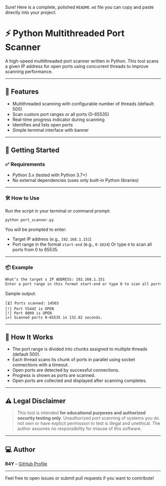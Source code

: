 Sure! Here is a complete, polished `README.md` file you can copy and paste directly into your project:


# ⚡ Python Multithreaded Port Scanner

A high-speed multithreaded port scanner written in Python. This tool scans a given IP address for open ports using concurrent threads to improve scanning performance.

---

## 🔧 Features

- Multithreaded scanning with configurable number of threads (default: 500)
- Scan custom port ranges or all ports (0-65535)
- Real-time progress indicator during scanning
- Identifies and lists open ports
- Simple terminal interface with banner

---

## 🚀 Getting Started

### ✅ Requirements

- Python 3.x (tested with Python 3.7+)
- No external dependencies (uses only built-in Python libraries)

---

### 🛠️ How to Use

Run the script in your terminal or command prompt:

```bash
python port_scanner.py
````

You will be prompted to enter:

* Target IP address (e.g., `192.168.1.151`)
* Port range in the format `start-end` (e.g., `0-1024`)
  Or type `0` to scan all ports from 0 to 65535.

---

### 📦 Example

```bash
What’s the target s IP ADDRESS: 192.168.1.151
Enter a port range in this format start-end or type 0 to scan all ports: 0
```

Sample output:

```
[⏳] Ports scanned: 14503
[!] Port 55442 is OPEN
[!] Port 8009 is OPEN
[✔] Scanned ports 0-65535 in 132.82 seconds.
```

---

## 🧠 How It Works

* The port range is divided into chunks assigned to multiple threads (default 500).
* Each thread scans its chunk of ports in parallel using socket connections with a timeout.
* Open ports are detected by successful connections.
* Progress is shown as ports are scanned.
* Open ports are collected and displayed after scanning completes.

---

## ⚠️ Legal Disclaimer

> This tool is intended **for educational purposes and authorized security testing only**.
> Unauthorized port scanning of systems you do not own or have explicit permission to test is illegal and unethical.
> The author assumes no responsibility for misuse of this software.



---

## 💻 Author

**R4Y** – [GitHub Profile](https://github.com/r4y-br)

---

Feel free to open issues or submit pull requests if you want to contribute!
